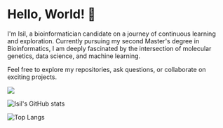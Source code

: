 # Hello, World! 👋

I'm Isil, a bioinformatician candidate on a journey of continuous learning and exploration. 
Currently pursuing my second Master's degree in Bioinformatics, I am deeply fascinated by the intersection of molecular genetics, data science, and machine learning.

Feel free to explore my repositories, ask questions, or collaborate on exciting projects. 

<!-- Isil Views Counter -->
![](https://komarev.com/ghpvc/?username=missarabidopsis&color=blueviolet)

![Isil's GitHub stats](https://github-readme-stats.vercel.app/api?username=missarabidopsis&show_icons=true&theme=transparent)

<!-- Most Used Languages -->
![Top Langs](https://github-readme-stats.vercel.app/api/top-langs/?username=missarabidopsis)
